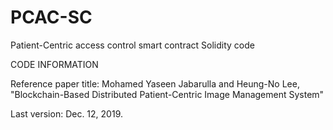 # PCAC-SC
Patient-Centric access control smart contract Solidity code

CODE INFORMATION

Reference paper title: Mohamed Yaseen Jabarulla and Heung-No Lee, "Blockchain-Based Distributed Patient-Centric Image Management System"

Last version: Dec. 12, 2019.
